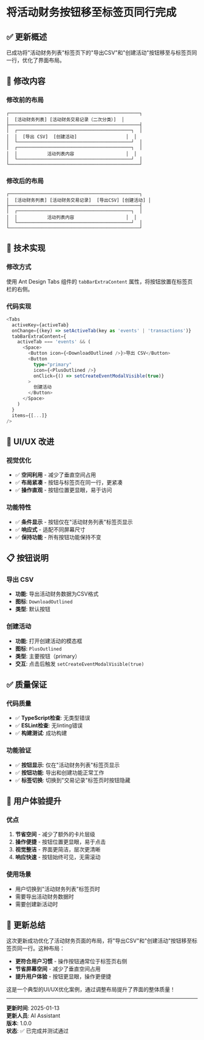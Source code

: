 # 将活动财务按钮移至标签页同行完成

## ✅ 更新概述

已成功将"活动财务列表"标签页下的"导出CSV"和"创建活动"按钮移至与标签页同一行，优化了界面布局。

## 🎯 修改内容

### **修改前的布局**
```
┌────────────────────────────────────────────────┐
│  [活动财务列表] [活动财务交易记录（二次分类）]  │
├────────────────────────────────────────────────┤
│  ┌──────────────────────────────────────────┐  │
│  │  [导出 CSV]  [创建活动]                  │  │
│  └──────────────────────────────────────────┘  │
│  ┌──────────────────────────────────────────┐  │
│  │           活动列表内容                   │  │
│  └──────────────────────────────────────────┘  │
└────────────────────────────────────────────────┘
```

### **修改后的布局**
```
┌────────────────────────────────────────────────┐
│  [活动财务列表] [活动财务交易记录]  [导出CSV] [创建活动] │
├────────────────────────────────────────────────┤
│  ┌──────────────────────────────────────────┐  │
│  │           活动列表内容                   │  │
│  └──────────────────────────────────────────┘  │
└────────────────────────────────────────────────┘
```

## 🔧 技术实现

### **修改方式**
使用 Ant Design Tabs 组件的 `tabBarExtraContent` 属性，将按钮放置在标签页栏的右侧。

### **代码实现**
```typescript
<Tabs
  activeKey={activeTab}
  onChange={(key) => setActiveTab(key as 'events' | 'transactions')}
  tabBarExtraContent={
    activeTab === 'events' && (
      <Space>
        <Button icon={<DownloadOutlined />}>导出 CSV</Button>
        <Button 
          type="primary" 
          icon={<PlusOutlined />}
          onClick={() => setCreateEventModalVisible(true)}
        >
          创建活动
        </Button>
      </Space>
    )
  }
  items={[...]}
/>
```

## 🎨 UI/UX 改进

### **视觉优化**
- ✅ **空间利用** - 减少了垂直空间占用
- ✅ **布局紧凑** - 按钮与标签页在同一行，更紧凑
- ✅ **操作直观** - 按钮位置更显眼，易于访问

### **功能特性**
- ✅ **条件显示** - 按钮仅在"活动财务列表"标签页显示
- ✅ **响应式** - 适配不同屏幕尺寸
- ✅ **保持功能** - 所有按钮功能保持不变

## 📋 按钮说明

### **导出 CSV**
- **功能**: 导出活动财务数据为CSV格式
- **图标**: `DownloadOutlined`
- **类型**: 默认按钮

### **创建活动**
- **功能**: 打开创建活动的模态框
- **图标**: `PlusOutlined`
- **类型**: 主要按钮（primary）
- **交互**: 点击后触发 `setCreateEventModalVisible(true)`

## ✅ 质量保证

### **代码质量**
- ✅ **TypeScript检查**: 无类型错误
- ✅ **ESLint检查**: 无linting错误
- ✅ **构建测试**: 成功构建

### **功能验证**
- ✅ **按钮显示**: 仅在"活动财务列表"标签页显示
- ✅ **按钮功能**: 导出和创建功能正常工作
- ✅ **标签切换**: 切换到"交易记录"标签页时按钮隐藏

## 🎯 用户体验提升

### **优点**
1. **节省空间** - 减少了额外的卡片层级
2. **操作便捷** - 按钮位置更显眼，易于点击
3. **视觉整洁** - 界面更简洁，层次更清晰
4. **响应快速** - 按钮始终可见，无需滚动

### **使用场景**
- 用户切换到"活动财务列表"标签页时
- 需要导出活动财务数据时
- 需要创建新活动时

## 📝 更新总结

这次更新成功优化了活动财务页面的布局，将"导出CSV"和"创建活动"按钮移至标签页同一行。这种布局：
- **更符合用户习惯** - 操作按钮通常位于标签页右侧
- **节省屏幕空间** - 减少了垂直空间占用
- **提升用户体验** - 按钮更显眼，操作更便捷

这是一个典型的UI/UX优化案例，通过调整布局提升了界面的整体质量！

---

**更新时间**: 2025-01-13  
**更新人员**: AI Assistant  
**版本**: 1.0.0  
**状态**: ✅ 已完成并测试通过
